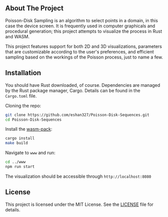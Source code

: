 ## About The Project

Poisson-Disk Sampling is an algorithm to select points in a domain, in this case the device screen. It is frequently used in computer graphicals and procedural generation; this project attempts to visualize the process in Rust and WASM.

This project features support for both 2D and 3D visualizations, parameters that are customizable according to the user's preferences, and efficient sampling based on the workings of the Poisson process, just to name a few.

## Installation
You should have Rust downloaded, of course. Dependencies are managed by the Rust package manager, Cargo. Details can be found in the `Cargo.toml` file.

Cloning the repo:
   ```sh
git clone https://github.com/eshan327/Poisson-Disk-Sequences.git
cd Poisson-Disk-Sequences
   ```
Install the [wasm-pack](https://github.com/rustwasm/wasm-pack):
   ```sh
cargo install
make build
   ```
Navigate to `www` and run:
   ```sh
cd ../www
npm run start
   ```
The visualization should be accessible through `http://localhost:8080`

## License
This project is licensed under the MIT License. See the [LICENSE](https://github.com/eshan327/Poisson-Disk-Sequences/blob/main/LICENSE) file for details.
